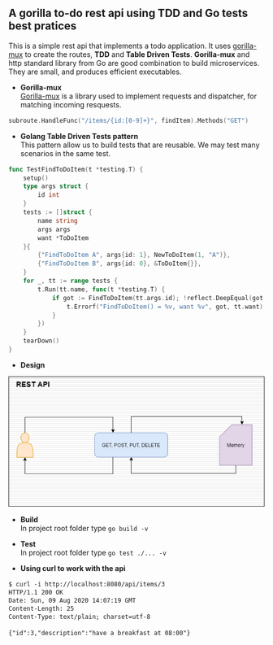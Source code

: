 ## A gorilla to-do rest api using TDD and Go tests best pratices
This is a simple rest api that implements a todo application. It uses [gorilla-mux](https://github.com/gorilla/mux) to create the routes, **TDD** and **Table Driven Tests**. **Gorilla-mux** and http standard library from Go are good combination to build microservices. They are small, and produces efficient executables.

* **Gorilla-mux** \
[Gorilla-mux](https://github.com/gorilla/mux) is a library used to implement requests and dispatcher, for matching incoming resquests.
```go
subroute.HandleFunc("/items/{id:[0-9]+}", findItem).Methods("GET")
```


* **Golang Table Driven Tests pattern** \
This pattern allow us to build tests that are reusable. We may test many scenarios in the same test.
```go
func TestFindToDoItem(t *testing.T) {
	setup()
	type args struct {
		id int
	}
	tests := []struct {
		name string
		args args
		want *ToDoItem
	}{
		{"FindToDoItem A", args{id: 1}, NewToDoItem(1, "A")},
		{"FindToDoItem B", args{id: 0}, &ToDoItem{}},
	}
	for _, tt := range tests {
		t.Run(tt.name, func(t *testing.T) {
			if got := FindToDoItem(tt.args.id); !reflect.DeepEqual(got, tt.want) {
				t.Errorf("FindToDoItem() = %v, want %v", got, tt.want)
			}
		})
	}
	tearDown()
}
```

* **Design**

<p align="center">
    <img src="image/rest-api.png">
</p>

* **Build** \
In project root folder type `go build -v`

* **Test** \
In project root folder type `go test ./... -v`

* **Using curl to work with the api**
```shell
$ curl -i http://localhost:8080/api/items/3
HTTP/1.1 200 OK
Date: Sun, 09 Aug 2020 14:07:19 GMT
Content-Length: 25
Content-Type: text/plain; charset=utf-8

{"id":3,"description":"have a breakfast at 08:00"}
```